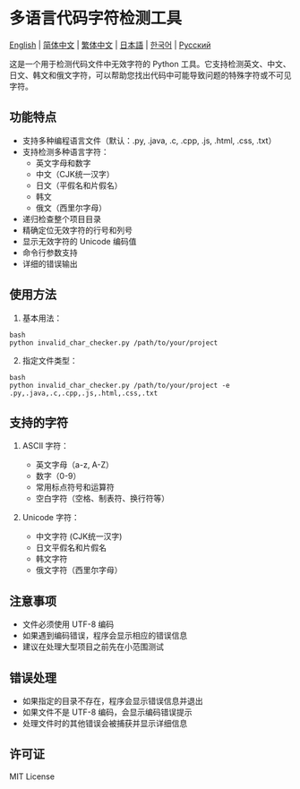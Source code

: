 # 多语言代码字符检测工具

[English](README.md) | [简体中文](README_zh.md) | [繁体中文](README_zh_TW.md) | [日本語](README_ja.md) | [한국어](README_ko.md) | [Русский](README_ru.md)

这是一个用于检测代码文件中无效字符的 Python 工具。它支持检测英文、中文、日文、韩文和俄文字符，可以帮助您找出代码中可能导致问题的特殊字符或不可见字符。

## 功能特点

- 支持多种编程语言文件（默认：.py, .java, .c, .cpp, .js, .html, .css, .txt）
- 支持检测多种语言字符：
  - 英文字母和数字
  - 中文（CJK统一汉字）
  - 日文（平假名和片假名）
  - 韩文
  - 俄文（西里尔字母）
- 递归检查整个项目目录
- 精确定位无效字符的行号和列号
- 显示无效字符的 Unicode 编码值
- 命令行参数支持
- 详细的错误输出
## 使用方法

1. 基本用法：
```
bash
python invalid_char_checker.py /path/to/your/project
```

2. 指定文件类型：
```
bash
python invalid_char_checker.py /path/to/your/project -e .py,.java,.c,.cpp,.js,.html,.css,.txt
```

## 支持的字符

1. ASCII 字符：
   - 英文字母（a-z, A-Z）
   - 数字（0-9）
   - 常用标点符号和运算符
   - 空白字符（空格、制表符、换行符等）

2. Unicode 字符：
   - 中文字符 (CJK统一汉字)
   - 日文平假名和片假名
   - 韩文字符
   - 俄文字符（西里尔字母）

## 注意事项

- 文件必须使用 UTF-8 编码
- 如果遇到编码错误，程序会显示相应的错误信息
- 建议在处理大型项目之前先在小范围测试

## 错误处理

- 如果指定的目录不存在，程序会显示错误信息并退出
- 如果文件不是 UTF-8 编码，会显示编码错误提示
- 处理文件时的其他错误会被捕获并显示详细信息

## 许可证

MIT License


